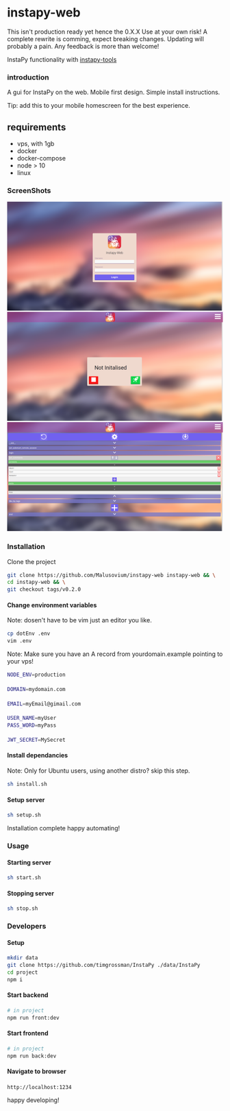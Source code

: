 # instapy-web

This isn't production ready yet hence the 0.X.X
Use at your own risk!
A complete rewrite is comming, expect breaking changes.
Updating will probably a pain.
Any feedback is more than welcome!

InstaPy functionality with
[instapy-tools](https://github.com/Malusovium/instapy-tools)

### introduction

A gui for InstaPy on the web.
Mobile first design.
Simple install instructions.

Tip: add this to your mobile homescreen for the best experience.

## requirements

* vps, with 1gb
* docker
* docker-compose
* node > 10
* linux

### ScreenShots

![Login Page](https://github.com/Malusovium/instapy-web/blob/master/login.png)
![Bot Page](https://github.com/Malusovium/instapy-web/blob/master/bot.png)
![Config Page](https://github.com/Malusovium/instapy-web/blob/master/config.png)

### Installation

Clone the project
```sh
git clone https://github.com/Malusovium/instapy-web instapy-web && \
cd instapy-web && \
git checkout tags/v0.2.0
```

#### Change environment variables
Note: dosen't have to be vim just an editor you like.
```sh
cp dotEnv .env
vim .env
```

Note: Make sure you have an A record from yourdomain.example pointing to your vps!
```sh
NODE_ENV=production

DOMAIN=mydomain.com

EMAIL=myEmail@gimail.com

USER_NAME=myUser
PASS_WORD=myPass

JWT_SECRET=MySecret
```

#### Install dependancies
Note: Only for Ubuntu users,
using another distro? skip this step.
```sh
sh install.sh
```

#### Setup server
```sh
sh setup.sh
```

Installation complete happy automating!

### Usage

#### Starting server
```sh
sh start.sh
```

#### Stopping server
```sh
sh stop.sh
```

### Developers

#### Setup
```sh
mkdir data
git clone https://github.com/timgrossman/InstaPy ./data/InstaPy
cd project
npm i
```

#### Start backend
```sh
# in project
npm run front:dev
```

#### Start frontend
```sh
# in project
npm run back:dev
```

#### Navigate to browser
`http://localhost:1234`

happy developing!
